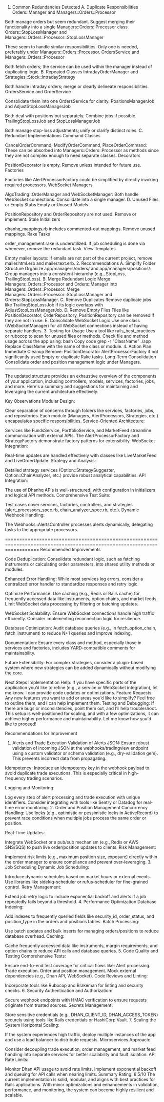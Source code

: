1. Common Redundancies Detected
   A. Duplicate Responsibilities
   Orders::Manager and Managers::Orders::Processor

Both manage orders but seem redundant.
Suggest merging their functionality into a single Managers::Orders::Processor class.
Orders::StopLossManager and Managers::Orders::Processor::StopLossManager

These seem to handle similar responsibilities. Only one is needed, preferably under Managers::Orders::Processor.
OrdersService and Managers::Orders::Processor

Both fetch orders; the service can be used within the manager instead of duplicating logic.
B. Repeated Classes
IntradayOrderManager and Strategies::Stock::IntradayStrategy

Both handle intraday orders; merge or clearly delineate responsibilities.
OrdersService and OrderService

Consolidate them into one OrdersService for clarity.
PositionsManagerJob and AdjustStopLossManagerJob

Both deal with positions but separately. Combine jobs if possible.
TrailingStopLossJob and StopLossManagerJob

Both manage stop-loss adjustments; unify or clarify distinct roles.
C. Redundant Implementations
Command Classes

CancelOrderCommand, ModifyOrderCommand, PlaceOrderCommand:
These can be absorbed into Managers::Orders::Processor as methods since they are not complex enough to need separate classes.
Decorators

PositionDecorator is empty. Remove unless intended for future use.
Factories

Factories like AlertProcessorFactory could be simplified by directly invoking required processors.
WebSocket Managers

AlgoTrading::OrderManager and WebSocketManager:
Both handle WebSocket connections. Consolidate into a single manager.
D. Unused Files or Empty Stubs
Empty or Unused Models

PositionRepository and OrderRepository are not used. Remove or implement.
Stale Initializers

dhanhq_mappings.rb includes commented-out mappings. Remove unused mappings.
Rake Tasks

order_management.rake is underutilized. If job scheduling is done via whenever, remove the redundant task.
View Templates

Empty mailer layouts: If emails are not part of the current project, remove mailer.html.erb and mailer.text.erb. 2. Recommendations
A. Simplify Folder Structure
Organize app/managers/orders/ and app/managers/positions/:
Group managers into a consistent hierarchy (e.g., StopLoss, TrailingStopLoss).
B. Merge Redundant Logic
Merge Managers::Orders::Processor and Orders::Manager into Managers::Orders::Processor.
Merge Managers::Orders::Processor::StopLossManager and Orders::StopLossManager.
C. Remove Duplicates
Remove duplicate jobs like TrailingStopLossJob if its logic overlaps with AdjustStopLossManagerJob.
D. Remove Empty Files
Files like PositionDecorator, OrderRepository, PositionRepository can be removed if they are not in use.
E. Consolidate WebSocket Logic
Use one class (WebSocketManager) for all WebSocket connections instead of having separate handlers. 3. Testing for Usage
Use a tool like rails_best_practices or rubocop to scan for unused files or methods.
Check file and method usage across the app using:
bash
Copy code
grep -r "ClassName" ./app
Replace ClassName with the name of the class or module. 4. Action Plan
Immediate Cleanup
Remove:
PositionDecorator
AlertProcessorFactory if not significantly used
Empty or duplicate Rake tasks.
Long-Term Consolidation
Consolidate order and position management logic under Managers.

---

The updated structure provides an exhaustive overview of the components of your application, including controllers, models, services, factories, jobs, and more. Here's a summary and suggestions for maintaining and leveraging the current architecture effectively:

Key Observations
Modular Design:

Clear separation of concerns through folders like services, factories, jobs, and repositories.
Each module (Managers, AlertProcessors, Strategies, etc.) encapsulates specific responsibilities.
Service-Oriented Architecture:

Services like FundsService, PortfolioService, and MarketFeed streamline communication with external APIs.
The AlertProcessorFactory and StrategyFactory demonstrate factory patterns for extensibility.
WebSocket Integration:

Real-time updates are handled effectively with classes like LiveMarketFeed and LiveOrderUpdate.
Strategy and Analysis:

Detailed strategy services (Option::StrategySuggester, Option::ChainAnalyzer, etc.) provide robust analytical capabilities.
API Integration:

The use of Dhanhq APIs is well-structured, with configuration in initializers and logical API methods.
Comprehensive Test Suite:

Test cases cover services, factories, controllers, and strategies (alert_processors_spec.rb, chain_analyzer_spec.rb, etc.).
Dynamic Webhook Handling:

The Webhooks::AlertsController processes alerts dynamically, delegating tasks to the appropriate processors.

========================================================================================================================
Recommended Improvements

Code Deduplication:
Consolidate redundant logic, such as fetching instruments or calculating order parameters, into shared utility methods or modules.

Enhanced Error Handling:
While most services log errors, consider a centralized error handler to standardize responses and retry logic.

Optimize Performance:
Use caching (e.g., Redis or Rails cache) for frequently accessed data like instruments, option chains, and market feeds.
Limit WebSocket data processing by filtering or batching updates.

WebSocket Scalability:
Ensure WebSocket connections handle high traffic efficiently. Consider implementing reconnection logic for resilience.

Database Optimization:
Audit database queries (e.g., in fetch_option_chain, fetch_instrument) to reduce N+1 queries and improve indexing.

Documentation:
Ensure every class and method, especially those in services and factories, includes YARD-compatible comments for maintainability.

Future Extensibility:
For complex strategies, consider a plugin-based system where new strategies can be added dynamically without modifying the core.

Next Steps
Implementation Help: If you have specific parts of the application you’d like to refine (e.g., a service or WebSocket integration), let me know. I can provide code updates or optimizations.
Feature Requests: Any new features you want to add or areas you’d like to simplify? Feel free to outline them, and I can help implement them.
Testing and Debugging: If there are bugs or inconsistencies, point them out, and I’ll help troubleshoot.
This setup is well-positioned for scaling, and with a few optimizations, it can achieve higher performance and maintainability. Let me know how you'd like to proceed!

Recommendations for Improvement

1. Alerts and Trade Execution
   Validation of Alerts JSON: Ensure robust validation of incoming JSON at the webhooks/tradingview endpoint using a custom validator or schema validation (e.g., dry-validation gem). This prevents incorrect data from propagating.

Idempotency: Introduce an idempotency key in the webhook payload to avoid duplicate trade executions. This is especially critical in high-frequency trading scenarios.

Logging and Monitoring:

Log every step of alert processing and trade execution with unique identifiers.
Consider integrating with tools like Sentry or Datadog for real-time error monitoring. 2. Order and Position Management
Concurrency Handling: Use locks (e.g., optimistic or pessimistic locks in ActiveRecord) to prevent race conditions when multiple jobs process the same order or position.

Real-Time Updates:

Integrate WebSocket or a pub/sub mechanism (e.g., Redis or AWS SNS/SQS) to push live order/position updates to clients.
Risk Management:

Implement risk limits (e.g., maximum position size, exposure) directly within the order manager to ensure compliance and prevent over-leveraging. 3. Job Scheduling
Dynamic Job Scheduling:

Introduce dynamic schedules based on market hours or external events. Use libraries like sidekiq-scheduler or rufus-scheduler for fine-grained control.
Retry Management:

Extend job retry logic to include exponential backoff and alerts if a job repeatedly fails beyond a threshold. 4. Performance Optimization
Database Indexing:

Add indexes to frequently queried fields like security_id, order_status, and position_type in the orders and positions tables.
Batch Processing:

Use batch updates and bulk inserts for managing orders/positions to reduce database overhead.
Caching:

Cache frequently accessed data like instruments, margin requirements, and option chains to reduce API calls and database queries. 5. Code Quality and Testing
Comprehensive Tests:

Ensure end-to-end test coverage for critical flows like:
Alert processing.
Trade execution.
Order and position management.
Mock external dependencies (e.g., Dhan API, WebSocket).
Code Reviews and Linting:

Incorporate tools like Rubocop and Brakeman for linting and security checks. 6. Security
Authentication and Authorization:

Secure webhook endpoints with HMAC verification to ensure requests originate from trusted sources.
Secrets Management:

Store sensitive credentials (e.g., DHAN_CLIENT_ID, DHAN_ACCESS_TOKEN) securely using tools like Rails credentials or HashiCorp Vault. 7. Scaling the System
Horizontal Scaling:

If the system experiences high traffic, deploy multiple instances of the app and use a load balancer to distribute requests.
Microservices Approach:

Consider decoupling trade execution, order management, and market feed handling into separate services for better scalability and fault isolation.
API Rate Limits:

Monitor Dhan API usage to avoid rate limits. Implement exponential backoff and queuing for API calls when nearing limits.
Summary
Rating: 8.5/10
The current implementation is solid, modular, and aligns with best practices for Rails applications. With minor optimizations and enhancements in validation, performance, and monitoring, the system can become highly resilient and scalable.
